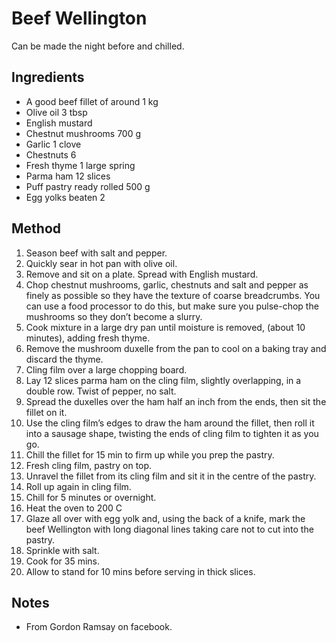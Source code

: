 # Beef Wellington

Can be made the night before and chilled.

## Ingredients

- A good beef fillet of around 1 kg
- Olive oil 3 tbsp
- English mustard
- Chestnut mushrooms 700 g
- Garlic 1 clove
- Chestnuts 6
- Fresh thyme 1 large spring
- Parma ham 12 slices
- Puff pastry ready rolled 500 g
- Egg yolks beaten 2

## Method

1. Season beef with salt and pepper.
2. Quickly sear in hot pan with olive oil.
3. Remove and sit on a plate. Spread with English mustard.
4. Chop chestnut mushrooms, garlic, chestnuts and salt and pepper as finely as possible so they have the texture of coarse breadcrumbs.  You can use a food processor to do this, but make sure you pulse-chop the mushrooms so they don’t become a slurry.
5. Cook mixture in a large dry pan until moisture is removed, (about 10 minutes), adding fresh thyme.
6. Remove the mushroom duxelle from the pan to cool on a baking tray and discard the thyme.
8. Cling film over a large chopping board.
9. Lay 12 slices parma ham on the cling film, slightly overlapping, in a double row. Twist of pepper, no salt.
10. Spread the duxelles over the ham half an inch from the ends, then sit the fillet on it.
11. Use the cling film’s edges to draw the ham around the fillet, then roll it into a sausage shape, twisting the ends of cling film to tighten it as you go.
12. Chill the fillet for 15 min to firm up while you prep the pastry.
13. Fresh cling film, pastry on top.
14. Unravel the fillet from its cling film and sit it in the centre of the pastry.
15. Roll up again in cling film.
16. Chill for 5 minutes or overnight.
17. Heat the oven to 200 C
18. Glaze all over with egg yolk and, using the back of a knife, mark the beef Wellington with long diagonal lines taking care not to cut into the pastry.
19. Sprinkle with salt.
21. Cook for 35 mins.
22. Allow to stand for 10 mins before serving in thick slices.

## Notes

- From Gordon Ramsay on facebook. 
